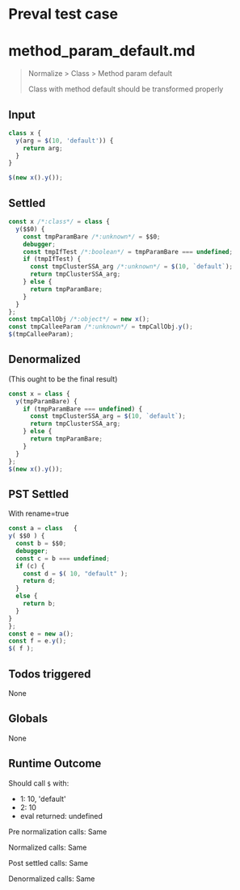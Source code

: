 # Preval test case

# method_param_default.md

> Normalize > Class > Method param default
>
> Class with method default should be transformed properly

## Input

`````js filename=intro
class x {
  y(arg = $(10, 'default')) {
    return arg;
  }
}

$(new x().y());
`````


## Settled


`````js filename=intro
const x /*:class*/ = class {
  y($$0) {
    const tmpParamBare /*:unknown*/ = $$0;
    debugger;
    const tmpIfTest /*:boolean*/ = tmpParamBare === undefined;
    if (tmpIfTest) {
      const tmpClusterSSA_arg /*:unknown*/ = $(10, `default`);
      return tmpClusterSSA_arg;
    } else {
      return tmpParamBare;
    }
  }
};
const tmpCallObj /*:object*/ = new x();
const tmpCalleeParam /*:unknown*/ = tmpCallObj.y();
$(tmpCalleeParam);
`````


## Denormalized
(This ought to be the final result)

`````js filename=intro
const x = class {
  y(tmpParamBare) {
    if (tmpParamBare === undefined) {
      const tmpClusterSSA_arg = $(10, `default`);
      return tmpClusterSSA_arg;
    } else {
      return tmpParamBare;
    }
  }
};
$(new x().y());
`````


## PST Settled
With rename=true

`````js filename=intro
const a = class   {
y( $$0 ) {
  const b = $$0;
  debugger;
  const c = b === undefined;
  if (c) {
    const d = $( 10, "default" );
    return d;
  }
  else {
    return b;
  }
}
};
const e = new a();
const f = e.y();
$( f );
`````


## Todos triggered


None


## Globals


None


## Runtime Outcome


Should call `$` with:
 - 1: 10, 'default'
 - 2: 10
 - eval returned: undefined

Pre normalization calls: Same

Normalized calls: Same

Post settled calls: Same

Denormalized calls: Same
